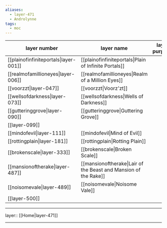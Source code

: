 ```yaml
---
aliases:
  - layer-471
  - Androlynne
tags:
  - moc
---
```



| layer number                          | layer name                                                      | layer purpose |
| ------------------------------------- | --------------------------------------------------------------- | ------------- |
| [[plainofinfiniteportals\|layer-001]] | [[plainofinfiniteportals\|Plain of Infinite Portals]]           |               |
| [[realmofamillioneyes\|layer-006]]    | [[realmofamillioneyes\|Realm of a Million Eyes]]                |               |
| [[voorzzt\|layer-047]]                | [[voorzzt\|Voorz'zt]]                                           |               |
| [[wellsofdarkness\|layer-073]]        | [[wellsofdarkness\|Wells of Darkness]]                          |               |
| [[gutteringgrove\|layer-090]]         | [[gutteringgrove\|Guttering Grove]]                             |               |
| [[layer-099]]                         |                                                                 |               |
| [[mindofevil\|layer-111]]             | [[mindofevil\|Mind of Evil]]                                    |               |
| [[rottingplain\|layer-181]]           | [[rottingplain\|Rotting Plain]]                                 |               |
| [[brokenscale\|layer-333]]            | [[brokenscale\|Broken Scale]]                                   |               |
| [[mansionoftherake\|layer-487]]       | [[mansionoftherake\|Lair of the Beast and Mansion of the Rake]] |               |
| [[noisomevale\|layer-489]]            | [[noisomevale\|Noisome Vale]]                                   |               |
| [[layer-500]]                         |                                                                 |               |


***

layer:: [[Home|layer-471]]

***
